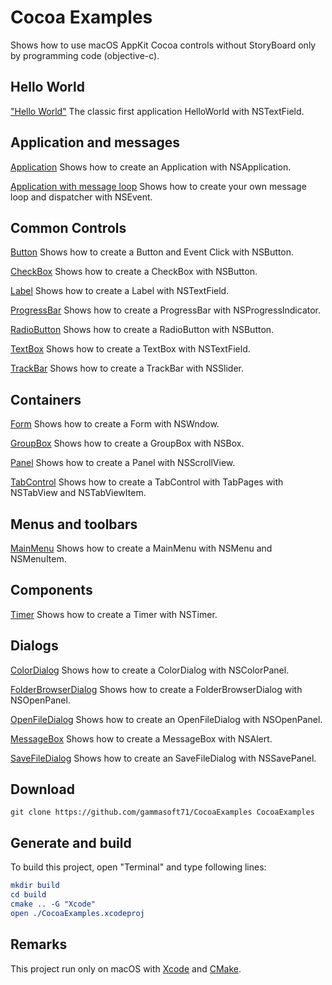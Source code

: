 
# Cocoa Examples

Shows how to use macOS AppKit Cocoa controls without StoryBoard only by programming code (objective-c).

## Hello World

["Hello World"](src/HelloWorld) The classic first application HelloWorld with NSTextField.

## Application and messages

[Application](src/Application) Shows how to create an Application with NSApplication.

[Application with message loop](src/ApplicationWithMessageLoop) Shows how to create your own message loop and dispatcher with NSEvent.

## Common Controls

[Button](src/Button) Shows how to create a Button and Event Click with NSButton.

[CheckBox](src/CheckBox) Shows how to create a CheckBox with NSButton.

[Label](src/Label) Shows how to create a Label with NSTextField.

[ProgressBar](src/ProgressBar) Shows how to create a ProgressBar with NSProgressIndicator.

[RadioButton](src/RadioButton) Shows how to create a RadioButton with NSButton.

[TextBox](src/TextBox) Shows how to create a TextBox with NSTextField.

[TrackBar](src/TrackBar) Shows how to create a TrackBar with NSSlider.

## Containers

[Form](src/Form) Shows how to create a Form with NSWndow.

[GroupBox](src/GroupBox) Shows how to create a GroupBox with NSBox.

[Panel](src/Panel) Shows how to create a Panel with NSScrollView.

[TabControl](src/TabControl) Shows how to create a TabControl with TabPages with NSTabView and NSTabViewItem.

## Menus and toolbars

[MainMenu](src/MainMenu) Shows how to create a MainMenu with NSMenu and NSMenuItem.

## Components

[Timer](src/Timer) Shows how to create a Timer with NSTimer.

## Dialogs

[ColorDialog](src/ColorDialog) Shows how to create a ColorDialog with NSColorPanel.

[FolderBrowserDialog](src/FolderBrowserDialog) Shows how to create a FolderBrowserDialog with NSOpenPanel.

[OpenFileDialog](src/OpenFileDialog) Shows how to create an OpenFileDialog with NSOpenPanel.

[MessageBox](src/MessageBox) Shows how to create a MessageBox with NSAlert.

[SaveFileDialog](src/SaveFileDialog) Shows how to create an SaveFileDialog with NSSavePanel.

## Download

``` shell
git clone https://github.com/gammasoft71/CocoaExamples CocoaExamples

```

## Generate and build

To build this project, open "Terminal" and type following lines:

``` cmake
mkdir build
cd build
cmake .. -G "Xcode"
open ./CocoaExamples.xcodeproj
```

## Remarks

This project run only on macOS with [Xcode](https://developer.apple.com/xcode) and [CMake](https://cmake.org).
